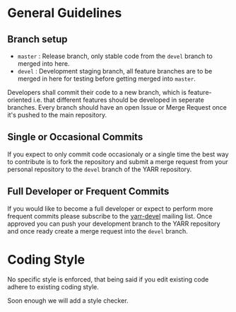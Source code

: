 # General Guidelines

## Branch setup
- ``master`` : Release branch, only stable code from the ``devel`` branch to merged into here.
- ``devel`` : Development staging branch, all feature branches are to be merged in here for testing before getting merged into ``master``.

Developers shall commit their code to a new branch, which is feature-oriented i.e. that different features should be developed in seperate branches. Every branch should have an open Issue or Merge Request once it's pushed to the main repository.

## Single or Occasional Commits
If you expect to only commit code occasionaly or a single time the best way to contribute is to fork the repository and submit a merge request from your personal repository to the ``devel`` branch of the YARR repository.

## Full Developer or Frequent Commits
If you would like to become a full developer or expect to perform more frequent commits please subscribe to the [yarr-devel](https://e-groups.cern.ch/e-groups/EgroupsSubscription.do?egroupName=yarr-devel) mailing list. Once approved you can push your development branch to the YARR repository and once ready create a merge request into the ``devel`` branch.

# Coding Style

No specific style is enforced, that being said if you edit existing code adhere to existing coding style.

Soon enough we will add a style checker.
